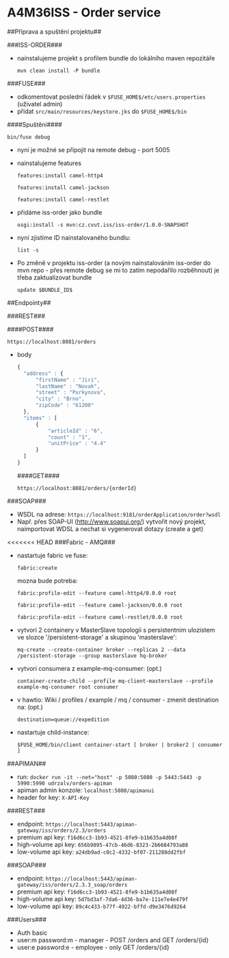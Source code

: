 # A4M36ISS - Order service #

##Příprava a spuštění projektu##

###ISS-ORDER###
* nainstalujeme projekt s profilem bundle do lokálního maven repozitáře

  ``mvn clean install -P bundle``

###FUSE###
* odkomentovat poslední řádek v ``$FUSE_HOME$/etc/users.properties`` (uživatel admin)
* přidat ``src/main/resources/keystore.jks`` do ``$FUSE_HOME$/bin``

####Spuštění####

``bin/fuse debug``

* nyní je možné se připojit na remote debug - port 5005
* nainstalujeme features

  ``features:install camel-http4``
  
  ``features:install camel-jackson``
  
  ``features:install camel-restlet``

* přidáme iss-order jako bundle

  ``osgi:install -s mvn:cz.cvut.iss/iss-order/1.0.0-SNAPSHOT``
  
* nyní zjistíme ID nainstalovaného bundlu:

  ``list -s``
  
* Po změně v projektu iss-order (a novým nainstalováním iss-order do mvn repo - přes remote debug se mi to zatím nepodařilo rozběhnout) je třeba zaktualizovat bundle

  ``update $BUNDLE_ID$``
  
##Endpointy##

###REST###

####POST####

  ``https://localhost:8081/orders``
  
* body

  ```javascript
  {
    "address" : {
        "firstName" : "Jiri",
        "lastName" : "Novak",
        "street" : "Purkynova",
        "city" : "Brno",
        "zipCode" : "61200"
    },
    "items" : [
        {
            "articleId" : "6",
            "count" : "1",
            "unitPrice" : "4.4"
        }
    ]
  }
  ```
  
  ####GET####
  
    ``https://localhost:8081/orders/{orderId}``
    
###SOAP###

* WSDL na adrese: ``https://localhost:9181/orderApplication/order?wsdl``
* Např. přes SOAP-UI (http://www.soapui.org/) vytvořit nový projekt, naimportovat WDSL a nechat si vygenerovat dotazy (create a get)

<<<<<<< HEAD
###Fabric - AMQ###
* nastartuje fabric ve fuse: 

  ``fabric:create``
  
  mozna bude potreba:
  
  ``fabric:profile-edit --feature camel-http4/0.0.0 root``
  
  ``fabric:profile-edit --feature camel-jackson/0.0.0 root``
  
  ``fabric:profile-edit --feature camel-restlet/0.0.0 root``
* vytvori 2 containery v MasterSlave topologii s persistentnim ulozistem ve slozce '/persistent-storage' a skupinou 'masterslave':

  ``mq-create --create-container broker --replicas 2 --data /persistent-storage --group masterslave hq-broker``
* vytvori consumera z example-mq-consumer: (opt.)

  ``container-create-child --profile mq-client-masterslave --profile example-mq-consumer root consumer``
* v hawtio: Wiki / profiles / example / mq / consumer - zmenit destination na: (opt.)

  ``destination=queue://expedition``
* nastartuje child-instance:

  ``$FUSE_HOME/bin/client container-start [ broker | broker2 | consumer ]``

##APIMAN##
* run: ``docker run -it --net="host" -p 5080:5080 -p 5443:5443 -p 5990:5990 udrzalv/orders-apiman ``
* apiman admin konzole: ``localhost:5080/apimanui``
* header for key: ``X-API-Key``

###REST###
*  endpoint: ``https://localhost:5443/apiman-gateway/iss/orders/2.3/orders``
*  premium api key: ``f16d6cc3-1b93-4521-8fe9-b1b635a4d08f``
*  high-volume api key: ``656b9895-47cb-46d6-8323-2b6684793a88``
*  low-volume api key: ``a24db9ad-c0c2-4332-bf07-211288dd2fbf``

###SOAP###
* endpoint: ``https://localhost:5443/apiman-gateway/iss/orders/2.3.3_soap/orders``
* premium api key: ``f16d6cc3-1b93-4521-8fe9-b1b635a4d08f``
* high-volume api key: ``5d7bd3af-7da6-4d36-ba7e-111e7e4e479f`` 
* low-volume api key: ``89c4c433-b77f-4922-bffd-d9e3476d9264``

###Users###
* Auth basic
* user:m password:m - manager - POST /orders and GET /orders/{id}
* user:e password:e - employee - only GET /orders/{id}
